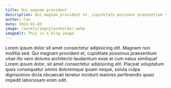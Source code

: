 ```yaml
---
title: Qui magnam provident
description: Qui magnam provident et, cupiditate possimus praesentium vitae illo vero dolores architecto laudantium esse at cum natus similique.
author: Can
date: 2024-01-03
image: /assets/img/placeholder.webp
imageAlt: This is a blog image
---
```


Lorem ipsum dolor sit amet consectetur adipisicing elit. Magnam non mollitia sed. Qui magnam provident et, cupiditate possimus praesentium vitae illo vero dolores architecto laudantium esse at cum natus similique!
Lorem ipsum dolor, sit amet consectetur adipisicing elit. Placeat voluptatum quos consequatur omnis doloremque ipsam neque, soluta culpa dignissimos dicta obcaecati tenetur incidunt maiores perferendis quasi impedit laboriosam enim odit.   